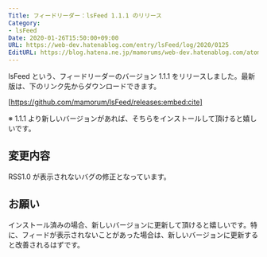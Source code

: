 ```yaml
---
Title: フィードリーダー：lsFeed 1.1.1 のリリース
Category:
- lsFeed
Date: 2020-01-26T15:50:00+09:00
URL: https://web-dev.hatenablog.com/entry/lsFeed/log/2020/0125
EditURL: https://blog.hatena.ne.jp/mamorums/web-dev.hatenablog.com/atom/entry/26006613502160841
---
```


lsFeed という、フィードリーダーのバージョン 1.1.1 をリリースしました。最新版は、下のリンク先からダウンロードできます。

[https://github.com/mamorum/lsFeed/releases:embed:cite]

※ 1.1.1 より新しいバージョンがあれば、そちらをインストールして頂けると嬉しいです。


## 変更内容
RSS1.0 が表示されないバグの修正となっています。


## お願い
インストール済みの場合、新しいバージョンに更新して頂けると嬉しいです。特に、フィードが表示されないことがあった場合は、新しいバージョンに更新すると改善されるはずです。
